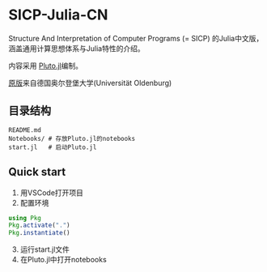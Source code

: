 # SICP-Julia-CN

Structure And Interpretation of Computer Programs (= SICP) 的Julia中文版，涵盖通用计算思想体系与Julia特性的介绍。

内容采用 [Pluto.jl](https://github.com/fonsp/Pluto.jl)编制。

[原版](https://uol.de/en/lcs/projects/sicp-with-julia/plutojl)来自德国奥尔登堡大学(Universität Oldenburg)

## 目录结构

```
README.md 
Notebooks/ # 存放Pluto.jl的notebooks 
start.jl   # 启动Pluto.jl
```

## Quick start

1. 用VSCode打开项目
2. 配置环境
```julia
using Pkg
Pkg.activate(".")
Pkg.instantiate()
```
3. 运行start.jl文件
4. 在Pluto.jl中打开notebooks

